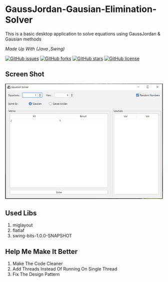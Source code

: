 # GaussJordan-Gausian-Elimination-Solver

This is a basic desktop application to solve equations using GaussJordan & Gausian methods

*Made Up With (Java ,Swing)*

[![GitHub issues](https://img.shields.io/github/issues/mmabas77/GaussJordan-Gausian-Elimination-Solver)](https://github.com/mmabas77/GaussJordan-Gausian-Elimination-Solver/issues)
[![GitHub forks](https://img.shields.io/github/forks/mmabas77/GaussJordan-Gausian-Elimination-Solver)](https://github.com/mmabas77/GaussJordan-Gausian-Elimination-Solver/network)
[![GitHub stars](https://img.shields.io/github/stars/mmabas77/GaussJordan-Gausian-Elimination-Solver)](https://github.com/mmabas77/GaussJordan-Gausian-Elimination-Solver/stargazers)
[![GitHub license](https://img.shields.io/github/license/mmabas77/GaussJordan-Gausian-Elimination-Solver)](https://github.com/mmabas77/GaussJordan-Gausian-Elimination-Solver/blob/master/LICENSE)


## Screen Shot
![Screen Shot Of The App](https://raw.githubusercontent.com/mmabas77/GaussJordan-Gausian-Elimination-Solver/master/screen-shot.png)

## Used Libs 
1. miglayout
2. flatlaf
3. swing-bits-1.0.0-SNAPSHOT

## Help Me Make It Better
1. Make The Code Cleaner
2. Add Threads Instead Of Running On Single Thread
3. Fix The Design Pattern
